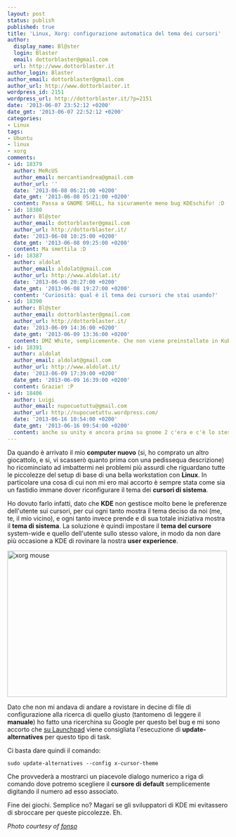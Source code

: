 ```yaml
---
layout: post
status: publish
published: true
title: 'Linux, Xorg: configurazione automatica del tema dei cursori'
author:
  display_name: Bl@ster
  login: Blaster
  email: dottorblaster@gmail.com
  url: http://www.dottorblaster.it
author_login: Blaster
author_email: dottorblaster@gmail.com
author_url: http://www.dottorblaster.it
wordpress_id: 2151
wordpress_url: http://dottorblaster.it/?p=2151
date: '2013-06-07 23:52:12 +0200'
date_gmt: '2013-06-07 22:52:12 +0200'
categories:
- Linux
tags:
- Ubuntu
- linux
- xorg
comments:
- id: 18379
  author: MeRcUS
  author_email: mercantiandrea@gmail.com
  author_url: ''
  date: '2013-06-08 06:21:00 +0200'
  date_gmt: '2013-06-08 05:21:00 +0200'
  content: Passa a GNOME SHELL, ha sicuramente meno bug KDEschifo! :D
- id: 18380
  author: Bl@ster
  author_email: dottorblaster@gmail.com
  author_url: http://dottorblaster.it/
  date: '2013-06-08 10:25:00 +0200'
  date_gmt: '2013-06-08 09:25:00 +0200'
  content: Ma smettila :D
- id: 18387
  author: aldolat
  author_email: aldolat@gmail.com
  author_url: http://www.aldolat.it/
  date: '2013-06-08 20:27:00 +0200'
  date_gmt: '2013-06-08 19:27:00 +0200'
  content: 'Curiosità: qual è il tema dei cursori che stai usando?'
- id: 18390
  author: Bl@ster
  author_email: dottorblaster@gmail.com
  author_url: http://dottorblaster.it/
  date: '2013-06-09 14:36:00 +0200'
  date_gmt: '2013-06-09 13:36:00 +0200'
  content: DMZ White, semplicemente. Che non viene preinstallato in Kubuntu :P
- id: 18391
  author: aldolat
  author_email: aldolat@gmail.com
  author_url: http://www.aldolat.it/
  date: '2013-06-09 17:39:00 +0200'
  date_gmt: '2013-06-09 16:39:00 +0200'
  content: Grazie! :P
- id: 18406
  author: Luigi
  author_email: nupocuetuttu@gmail.com
  author_url: http://nupocuetuttu.wordpress.com/
  date: '2013-06-16 10:54:00 +0200'
  date_gmt: '2013-06-16 09:54:00 +0200'
  content: anche su unity e ancora prima su gnome 2 c'era e c'è lo stesso problema
---
```

<p>Da quando è arrivato il mio <strong>computer nuovo</strong> (si, ho comprato un altro giocattolo, e si, vi scasserò quanto prima con una pedissequa descrizione) ho ricominciato ad imbattermi nei problemi più assurdi che riguardano tutte le piccolezze del setup di base di una bella workstation con <strong>Linux</strong>. In particolare una cosa di cui non mi ero mai accorto è sempre stata come sia un fastidio immane dover riconfigurare il tema dei <strong>cursori di sistema</strong>.</p>
<p>Ho dovuto farlo infatti, dato che <strong>KDE</strong> non gestisce molto bene le preferenze dell'utente sui cursori, per cui ogni tanto mostra il tema deciso da noi (me, te, il mio vicino), e ogni tanto invece prende e di sua totale iniziativa mostra il <strong>tema di sistema</strong>. La soluzione è quindi impostare il <strong>tema del cursore</strong> system-wide e quello dell'utente sullo stesso valore, in modo da non dare più occasione a KDE di rovinare la nostra <strong>user experience</strong>.</p>
<p><img class="aligncenter" alt="xorg mouse" src="http://farm3.staticflickr.com/2441/4034348942_2cae61ff32.jpg" width="500" height="333" /></p>
<p>Dato che non mi andava di andare a rovistare in decine di file di configurazione alla ricerca di quello giusto (tantomeno di leggere il <strong>manuale</strong>) ho fatto una ricerchina su Google per questo bel bug e mi sono accorto che <a href="https://bugs.launchpad.net/ubuntu/+source/kde-workspace/+bug/288502">su Launchpad</a> viene consigliata l'esecuzione di <strong>update-alternatives</strong> per questo tipo di task.</p>
<p>Ci basta dare quindi il comando:</p>
<p><code>sudo update-alternatives --config x-cursor-theme</code></p>
<p>Che provvederà a mostrarci un piacevole dialogo numerico a riga di comando dove potremo scegliere il <strong>cursore di default</strong> semplicemente digitando il numero ad esso associato.</p>
<p>Fine dei giochi. Semplice no? Magari se gli sviluppatori di KDE mi evitassero di sbroccare per queste piccolezze. Eh.</p>
<p><em>Photo courtesy of <a href="http://www.flickr.com/photos/fonso/4034348942/">fonso</a></em></p>
